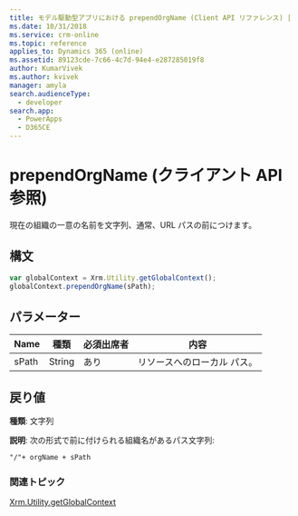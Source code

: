 ```yaml
---
title: モデル駆動型アプリにおける prependOrgName (Client API リファレンス) | Microsoft Docs
ms.date: 10/31/2018
ms.service: crm-online
ms.topic: reference
applies_to: Dynamics 365 (online)
ms.assetid: 89123cde-7c66-4c7d-94e4-e287285019f8
author: KumarVivek
ms.author: kvivek
manager: amyla
search.audienceType:
  - developer
search.app:
  - PowerApps
  - D365CE
---
```

# <a name="prependorgname-client-api-reference"></a>prependOrgName (クライアント API 参照)



現在の組織の一意の名前を文字列、通常、URL パスの前につけます。

## <a name="syntax"></a>構文

 ```JavaScript
var globalContext = Xrm.Utility.getGlobalContext();
globalContext.prependOrgName(sPath);
```

## <a name="parameters"></a>パラメーター

|Name |種類​​ |必須出席者 |内容 |
|---|---|---|---|
|sPath |String |あり |リソースへのローカル パス。 |

## <a name="return-value"></a>戻り値

**種類**: 文字列

**説明**: 次の形式で前に付けられる組織名があるパス文字列:

`"/"+ orgName + sPath`

### <a name="related-topics"></a>関連トピック

[Xrm.Utility.getGlobalContext](../getGlobalContext.md)


